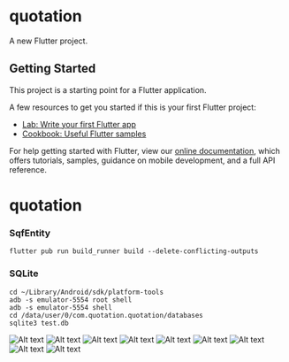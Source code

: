 # quotation

A new Flutter project.

## Getting Started

This project is a starting point for a Flutter application.

A few resources to get you started if this is your first Flutter project:

- [Lab: Write your first Flutter app](https://flutter.dev/docs/get-started/codelab)
- [Cookbook: Useful Flutter samples](https://flutter.dev/docs/cookbook)

For help getting started with Flutter, view our
[online documentation](https://flutter.dev/docs), which offers tutorials,
samples, guidance on mobile development, and a full API reference.
# quotation

### SqfEntity
``` 
flutter pub run build_runner build --delete-conflicting-outputs
```

### SQLite

```
cd ~/Library/Android/sdk/platform-tools
adb -s emulator-5554 root shell
adb -s emulator-5554 shell
cd /data/user/0/com.quotation.quotation/databases
sqlite3 test.db
```


![Alt text](samples/add.jpeg?raw=true "Title")
![Alt text](samples/company.jpeg?raw=true "Title")
![Alt text](samples/footer.jpeg?raw=true "Title")
![Alt text](samples/login.jpeg?raw=true "Title")
![Alt text](samples/main.jpeg?raw=true "Title")
![Alt text](samples/main1.jpeg?raw=true "Title")
![Alt text](samples/main3.jpeg?raw=true "Title")
![Alt text](samples/popup.jpeg?raw=true "Title")
![Alt text](samples/print.jpeg?raw=true "Title")
